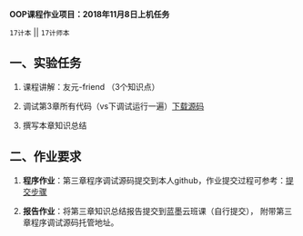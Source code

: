 **OOP课程作业项目：2018年11月8日上机任务**

`17计本`  || `17计师本`


## 一、实验任务

1. 课程讲解：友元-friend （3个知识点）

2. 调试第3章所有代码（vs下调试运行一遍）[下载源码](https://github.com/tsingke/OOP_Codes)

3. 撰写本章知识总结


## 二、作业要求

1. **程序作业**：第三章程序调试源码提交到本人github，作业提交过程可参考：[提交步骤](https://github.com/tsingke/Homework_Neumann/blob/master/README.md)


2. **报告作业**：将第三章知识总结报告提交到蓝墨云班课（自行提交）， 附带第三章程序调试源码托管地址。






